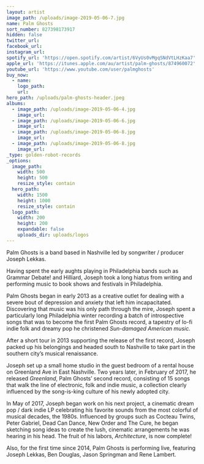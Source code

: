 ```yaml
---
layout: artist
image_path: /uploads/image-2019-05-06-7.jpg
name: Palm Ghosts
sort_number: 827398173917
hidden: false
twitter_url:
facebook_url:
instagram_url:
spotify_url: 'https://open.spotify.com/artist/6VyUs0vMgqSNdVtLHzKaa7'
apple_url: 'https://itunes.apple.com/au/artist/palm-ghosts/874960072'
youtube_url: 'https://www.youtube.com/user/palmghosts'
buy_now:
  - name:
    logo_path:
    url:
hero_path: /uploads/palm-ghosts-header.jpeg
albums:
  - image_path: /uploads/image-2019-05-06-4.jpg
    image_url:
  - image_path: /uploads/image-2019-05-06-6.jpg
    image_url:
  - image_path: /uploads/image-2019-05-06-8.jpg
    image_url:
  - image_path: /uploads/image-2019-05-06-8.jpg
    image_url:
_type: golden-robot-records
_options:
  image_path:
    width: 500
    height: 500
    resize_style: contain
  hero_path:
    width: 1500
    height: 1000
    resize_style: contain
  logo_path:
    width: 200
    height: 200
    expandable: false
    uploads_dir: uploads/logos
---
```


Palm Ghosts is a band based in Nashville led by songwriter / producer Joseph Lekkas.

Having spent the early aughts playing in Philadelphia bands such as Grammar Debate\! and Hilliard, Joseph took a long hiatus from writing and performing music to book shows and festivals in Philadelphia.

Palm Ghosts began in early 2013 as a creative outlet for dealing with a severe bout of depression and anxiety that left him incapacitated. Discovering that music was his only path through the mire, Joseph spent a particularly long Philadelphia winter recording a batch of introspective songs that was to become the first Palm Ghosts record, a tapestry of lo-fi indie folk and dreamy pop he christened&nbsp;*Sun-damaged American music.*

After a short tour in 2013 supporting the release of the first record, Joseph packed up his belongings and headed south to Nashville to take part in the southern city’s musical renaissance.

Joseph set up a small home studio in the guest bedroom of a rental house on Greenland Ave in East Nashville. Two years later, in February of 2017, he released&nbsp;*Greenland*, Palm Ghosts’ second record, consisting of 15 songs that walk the line of electronic, folk and indie music, a collection clearly influenced by the song-is-king culture of his newly adopted city.

In May of 2017, Joseph began work on his next project, a cinematic dream pop / dark indie LP celebrating his favorite sounds from the most colorful of musical decades, the 1980s. Influenced by groups such as Cocteau Twins, Peter Gabriel, Dead Can Dance, New Order and The Cure, he began sketching song ideas to create the lush, cinematic arrangements he was hearing in his head. The fruit of his labors,&nbsp;*Architecture*, is now complete\!

Also, for the first time since 2014, Palm Ghosts is performing live, featuring Joseph Lekkas, Ben Douglas, Jason Springman and Rene Lambert.